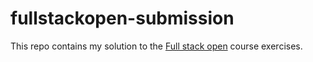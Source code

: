 # fullstackopen-submission
This repo contains my solution to the [Full stack open](https://fullstackopen.com/en/) course exercises.
